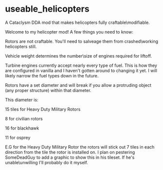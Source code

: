 # useable_helicopters
A Cataclysm DDA mod that makes helicopters fully craftable\modifiable.

Welcome to my helicopter mod! A few things you need to know:

Rotors are not craftable. You'll need to salveage them from crashed\working helicopters still.

Vehicle weight determines the number\size of engines required for liftoff.

Turbine engines currently accept nearly every type of fuel. This is how they are configured in vanilla and I haven't gotten around to changing it yet.
I will likely narrow the fuel types down in the future.

Rotors have a set diameter and will break if you allow a protruding object (any proper structure) within that diameter.

This diameter is:

15 tiles for Heavy Duty Military Rotors

8 for civilian rotors

16 for blackhawk

11 for osprey

E.G for the Heavy Duty Military Rotor the rotors will stick out 7 tiles in each direction from the tile the rotor is installed on.
I plan on pestering SomeDeadGuy to add a graphic to show this in his tileset. If he's unable\unwilling I'll probably do it myself.
